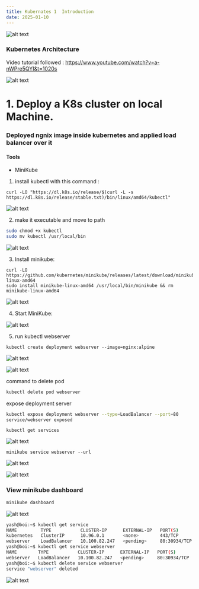 ```yaml
---
title: Kubernates 1  Introduction
date: 2025-01-10
---
```


![alt text](/images/Pastedimage20250108215527.png)

### Kubernetes Architecture 

Video tutorial followed  : https://www.youtube.com/watch?v=a-nWPre5QYI&t=1020s

![alt text](/images/Pastedimage20250108220716.png)

# 1. Deploy a K8s cluster on local Machine.

### Deployed ngnix image inside kubernetes and applied load balancer over it 

#### Tools 
- MiniKube

1. install kubectl with this command : 
```
curl -LO "https://dl.k8s.io/release/$(curl -L -s https://dl.k8s.io/release/stable.txt)/bin/linux/amd64/kubectl"
```

![alt text](/images/Pastedimage20250109111819.png)

2. make it executable and move to path

```bash
sudo chmod +x kubectl
sudo mv kubectl /usr/local/bin
```

![alt text](/images/Pastedimage20250109112156.png)

3. Install minikube:

```shell
curl -LO https://github.com/kubernetes/minikube/releases/latest/download/minikube-linux-amd64
sudo install minikube-linux-amd64 /usr/local/bin/minikube && rm minikube-linux-amd64
```

![alt text](/images/Pastedimage20250109112451.png)


4. Start MiniKube:

![alt text](/images/Pastedimage20250109121353.png)

5. run kubectl webserver
```
kubectl create deployment webserver --image=nginx:alpine
```

![alt text](/images/Pastedimage20250109121740.png)

![alt text](/images/Pastedimage20250109122338.png)

command to  delete pod

```bash
kubectl delete pod webserver
```


expose deployment server

```bash
kubectl expose deployment webserver --type=LoadBalancer --port=80
service/webserver exposed
```

```
kubectl get services
```

![alt text](/images/Pastedimage20250109122606.png)

```
minikube service webserver --url
```

![alt text](/images/Pastedimage20250109122722.png)

![alt text](/images/Pastedimage20250109122736.png)


### View minikube dashboard

```bash
minikube dashboard
```

![alt text](/images/Pastedimage20250109123604.png)


```bash
yash@boi:~$ kubectl get service
NAME         TYPE           CLUSTER-IP      EXTERNAL-IP   PORT(S)        AGE
kubernetes   ClusterIP      10.96.0.1       <none>        443/TCP        26m
webserver    LoadBalancer   10.100.82.247   <pending>     80:30934/TCP   15m
yash@boi:~$ kubectl get service webserver
NAME        TYPE           CLUSTER-IP      EXTERNAL-IP   PORT(S)        AGE
webserver   LoadBalancer   10.100.82.247   <pending>     80:30934/TCP   15m
yash@boi:~$ kubectl delete service webserver
service "webserver" deleted
```

![alt text](/images/Pastedimage20250109155152.png)